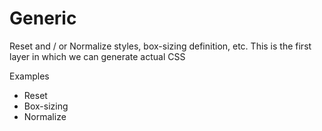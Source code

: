 # Generic
Reset and / or Normalize styles, box-sizing definition, etc.
This is the first layer in which we can generate actual CSS

Examples
- Reset
- Box-sizing
- Normalize
